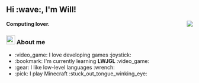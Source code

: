<h2> Hi :wave:, I'm Will! </h2>
<strong>Computing lover.</strong>

<img align="right" src="https://stats.giverplay.me/api/top-langs?hide=yacc,html,css,handlebars,scss,makefile&compact&langs_count=8&theme=tokyonight">

<h3><img src="https://cdn.discordapp.com/emojis/865689377111801897.png?v=1" width=24 height=24> About me</h3>

<ul>
  <li> :video_game: I love developing games :joystick: </li>
  <li> :bookmark: I'm currently learning <strong>LWJGL</strong> :video_game: </li>
  <li> :gear: I like low-level languages :wrench: </li>
  <li> :pick: I play Minecraft :stuck_out_tongue_winking_eye: </li>
</ul>
